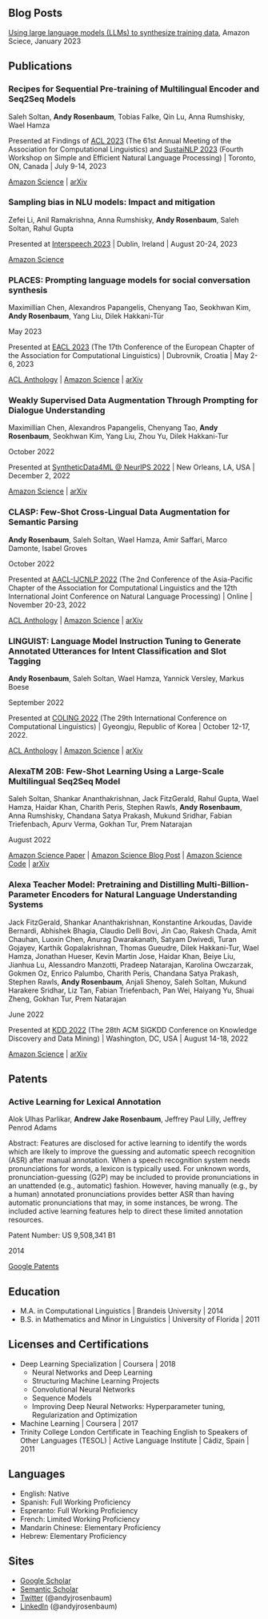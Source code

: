 ## Blog Posts

[Using large language models (LLMs) to synthesize training data](https://www.amazon.science/blog/using-large-language-models-llms-to-synthesize-training-data), Amazon Sciece, January 2023

## Publications

### Recipes for Sequential Pre-training of Multilingual Encoder and Seq2Seq Models

Saleh Soltan, **Andy Rosenbaum**, Tobias Falke, Qin Lu, Anna Rumshisky, Wael Hamza

Presented at Findings of [ACL 2023](https://2023.aclweb.org) (The 61st Annual Meeting of the Association for Computational Linguistics) and [SustaiNLP 2023](https://sites.google.com/view/sustainlp2023) (Fourth Workshop on Simple and Efficient Natural Language Processing) \| Toronto, ON, Canada \| July 9-14, 2023

[Amazon Science](https://www.amazon.science/publications/recipes-for-sequential-pre-training-of-multilingual-encoder-and-seq2seq-models) \| [arXiv](https://arxiv.org/abs/2306.08756)

### Sampling bias in NLU models: Impact and mitigation

Zefei Li, Anil Ramakrishna, Anna Rumshisky, **Andy Rosenbaum**, Saleh Soltan, Rahul Gupta

Presented at [Interspeech 2023](https://interspeech2023.org) \| Dublin, Ireland \| August 20-24, 2023

[Amazon Science](https://www.amazon.science/publications/sampling-bias-in-nlu-models-impact-and-mitigation)


### PLACES: Prompting language models for social conversation synthesis

Maximillian Chen, Alexandros Papangelis, Chenyang Tao, Seokhwan Kim, **Andy Rosenbaum**, Yang Liu, Dilek Hakkani-Tür

May 2023

Presented at [EACL 2023](https://2023.eacl.org/) (The 17th Conference of the European Chapter
of the Association for Computational Linguistics) \| Dubrovnik, Croatia \| May 2-6, 2023

[ACL Anthology](https://aclanthology.org/2023.findings-eacl.63/) \| [Amazon Science](https://www.amazon.science/publications/places-prompting-language-models-for-social-conversation-synthesis) \| [arXiv](https://arxiv.org/abs/2302.03269)

### Weakly Supervised Data Augmentation Through Prompting for Dialogue Understanding

Maximillian Chen, Alexandros Papangelis, Chenyang Tao, **Andy Rosenbaum**, Seokhwan Kim, Yang Liu, Zhou Yu, Dilek Hakkani-Tur

October 2022

Presented at [SyntheticData4ML @ NeurIPS 2022](https://www.syntheticdata4ml.vanderschaar-lab.com/) \| New Orleans, LA, USA \| December 2, 2022

[Amazon Science](https://www.amazon.science/publications/weakly-supervised-data-augmentation-through-prompting-for-dialogue-understanding) \| [arXiv](https://arxiv.org/abs/2210.14169)

### CLASP: Few-Shot Cross-Lingual Data Augmentation for Semantic Parsing

**Andy Rosenbaum**, Saleh Soltan, Wael Hamza, Amir Saffari, Marco Damonte, Isabel Groves

October 2022

Presented at [AACL-IJCNLP 2022](https://www.aacl2022.org/) (The 2nd Conference of the Asia-Pacific Chapter of the Association for Computational Linguistics and the 12th International Joint Conference on Natural Language Processing) \| Online \| November 20-23, 2022

[ACL Anthology](https://aclanthology.org/2022.aacl-short.56/) \| [Amazon Science](https://www.amazon.science/publications/clasp-few-shot-cross-lingual-data-augmentation-for-semantic-parsing) \| [arXiv](https://arxiv.org/abs/2210.07074)

### LINGUIST: Language Model Instruction Tuning to Generate Annotated Utterances for Intent Classification and Slot Tagging

**Andy Rosenbaum**, Saleh Soltan, Wael Hamza, Yannick Versley, Markus Boese

September 2022

Presented at [COLING 2022](https://coling2022.org) (The 29th International Conference on Computational Linguistics) \| Gyeongju, Republic of Korea \| October 12-17, 2022.

[ACL Anthology](https://aclanthology.org/2022.coling-1.18/) \| [Amazon Science](https://www.amazon.science/publications/linguist-language-model-instruction-tuning-to-generate-annotated-utterances-for-intent-classification-and-slot-tagging) \| [arXiv](https://arxiv.org/abs/2209.09900)

### AlexaTM 20B: Few-Shot Learning Using a Large-Scale Multilingual Seq2Seq Model

Saleh Soltan, Shankar Ananthakrishnan, Jack FitzGerald, Rahul Gupta, Wael Hamza, Haidar Khan, Charith Peris, Stephen Rawls, **Andy Rosenbaum**, Anna Rumshisky, Chandana Satya Prakash, Mukund Sridhar, Fabian Triefenbach, Apurv Verma, Gokhan Tur, Prem Natarajan

August 2022

[Amazon Science Paper](https://www.amazon.science/publications/alexatm-20b-few-shot-learning-using-a-large-scale-multilingual-seq2seq-model) \| [Amazon Science Blog Post](https://www.amazon.science/blog/20b-parameter-alexa-model-sets-new-marks-in-few-shot-learning) \| [Amazon Science Code](https://www.amazon.science/code-and-datasets/alexa-teacher-model-alexatm-20b) \| [arXiv](https://arxiv.org/abs/2208.01448)

### Alexa Teacher Model: Pretraining and Distilling Multi-Billion-Parameter Encoders for Natural Language Understanding Systems

Jack FitzGerald, Shankar Ananthakrishnan, Konstantine Arkoudas, Davide Bernardi, Abhishek Bhagia, Claudio Delli Bovi, Jin Cao, Rakesh Chada, Amit Chauhan, Luoxin Chen, Anurag Dwarakanath, Satyam Dwivedi, Turan Gojayev, Karthik Gopalakrishnan, Thomas Gueudre, Dilek Hakkani-Tur, Wael Hamza, Jonathan Hueser, Kevin Martin Jose, Haidar Khan, Beiye Liu, Jianhua Lu, Alessandro Manzotti, Pradeep Natarajan, Karolina Owczarzak, Gokmen Oz, Enrico Palumbo, Charith Peris, Chandana Satya Prakash, Stephen Rawls, **Andy Rosenbaum**, Anjali Shenoy, Saleh Soltan, Mukund Harakere Sridhar, Liz Tan, Fabian Triefenbach, Pan Wei, Haiyang Yu, Shuai Zheng, Gokhan Tur, Prem Natarajan

June 2022

Presented at [KDD 2022](https://kdd.org/kdd2022/) (The 28th ACM SIGKDD Conference on Knowledge Discovery and Data Mining) \| Washington, DC, USA \| August 14-18, 2022

[Amazon Science](https://www.amazon.science/publications/alexa-teacher-model-pretraining-and-distilling-multi-billion-parameter-encoders-for-natural-language-understanding-systems) \| [arXiv](https://arxiv.org/abs/2206.07808)

## Patents

### Active Learning for Lexical Annotation

Alok Ulhas Parlikar, **Andrew Jake Rosenbaum**, Jeffrey Paul Lilly, Jeffrey Penrod Adams 

Abstract: Features are disclosed for active learning to identify the words which are likely to improve the guessing and automatic speech recognition (ASR) after manual annotation. When a speech recognition system needs pronunciations for words, a lexicon is typically used. For unknown words, pronunciation-guessing (G2P) may be included to provide pronunciations in an unattended (e.g., automatic) fashion. However, having manually (e.g., by a human) annotated pronunciations provides better ASR than having automatic pronunciations that may, in some instances, be wrong. The included active learning features help to direct these limited annotation resources.

Patent Number: US 9,508,341 B1

2014

[Google Patents](https://patents.google.com/patent/US9508341B1/en)

## Education

* M.A. in Computational Linguistics \| Brandeis University \| 2014
* B.S. in Mathematics and Minor in Linguistics \| University of Florida \| 2011

## Licenses and Certifications

* Deep Learning Specialization \| Coursera \| 2018
	* Neural Networks and Deep Learning
	* Structuring Machine Learning Projects
	* Convolutional Neural Networks
	* Sequence Models
	* Improving Deep Neural Networks: Hyperparameter tuning, Regularization and Optimization
* Machine Learning \| Coursera \| 2017
* Trinity College London Certificate in Teaching English to Speakers of Other Languages (TESOL) \| Active Language Institute \| Cádiz, Spain \| 2011

## Languages

* English: Native
* Spanish: Full Working Proficiency
* Esperanto: Full Working Proficiency
* French: Limited Working Proficiency
* Mandarin Chinese: Elementary Proficiency
* Hebrew: Elementary Proficiency

## Sites

* [Google Scholar](https://scholar.google.com/citations?user=r3HxDqAAAAAJ&hl=en)
* [Semantic Scholar](https://www.semanticscholar.org/author/Andrew-Rosenbaum/146177177)
* [Twitter](https://twitter.com/andyjrosenbaum) (@andyjrosenbaum)
* [LinkedIn](https://www.linkedin.com/in/andyjrosenbaum) (@andyjrosenbaum)
